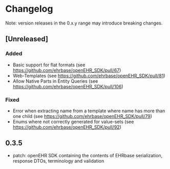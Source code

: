 # Changelog
Note: version releases in the 0.x.y range may introduce breaking changes.

## [Unreleased]
### Added
- Basic support for flat formats (see https://github.com/ehrbase/openEHR_SDK/pull/67) 
- Web-Templates (see https://github.com/ehrbase/openEHR_SDK/pull/81)
- Allow Native Parts in Entity Queries  (see https://github.com/ehrbase/openEHR_SDK/pull/106)
### Fixed
- Error when extracting name from a template where name has more than one child (see https://github.com/ehrbase/openEHR_SDK/pull/79)
- Enums where not correctly generated for value-sets (see https://github.com/ehrbase/openEHR_SDK/pull/92)  

## 0.3.5

- patch: openEHR SDK containing the contents of EHRbase serialization, response DTOs, terminology and validation

